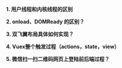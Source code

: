 **1. 用户线程和内核线程的区别**

**2. onload、DOMReady 的区别？**

**3. 双飞翼布局具体如何实现？**

**4. Vuex整个触发过程（actions，state，view）**

**5. 微信扫一扫二维码网页上登陆前后端过程？**

